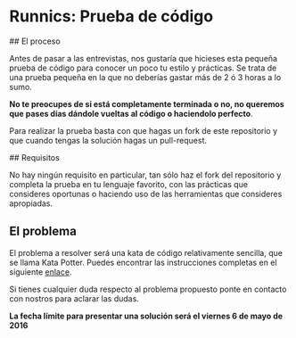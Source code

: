 # Runnics: Prueba de código

## El proceso

Antes de pasar a las entrevistas, nos gustaría que hicieses esta pequeña prueba de código para conocer un poco tu estilo y prácticas. Se trata de una prueba pequeña en la que no deberías gastar más de 2 ó 3 horas a lo sumo.

__No te preocupes de si está completamente terminada o no, no queremos que pases días dándole vueltas al código o haciendolo perfecto__.

Para realizar la prueba basta con que hagas un fork de este repositorio y que cuando tengas la solución hagas un pull-request.

## Requisitos

No hay ningún requisito en particular, tan sólo haz el fork del repositorio y completa la prueba en tu lenguaje favorito, con las prácticas que consideres oportunas o haciendo uso de las herramientas que consideres apropiadas.

## El problema

El problema a resolver será una kata de código relativamente sencilla, que se llama Kata Potter. Puedes encontrar las instrucciones completas en el siguiente [enlace](http://www.codingdojo.org/cgi-bin/index.pl?action=browse&id=KataPotter&revision=41).

Si tienes cualquier duda respecto al problema propuesto ponte en contacto con nostros para aclarar las dudas.

__La fecha límite para presentar una solución será el viernes 6 de mayo de 2016__
